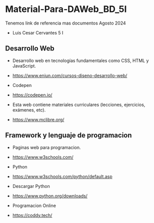 # Material-Para-DAWeb_BD_5I
Tenemos link de referencia mas documentos Agosto 2024
- Luis Cesar Cervantes 5 I
## Desarrollo Web 
-  Desarrollo web en tecnologías fundamentales como CSS, HTML y JavaScript.
-  https://www.eniun.com/cursos-diseno-desarrollo-web/

-  Codepen
-  https://codepen.io/

-  Esta web contiene materiales curriculares (lecciones, ejercicios, exámenes, etc).
-  https://www.mclibre.org/

  ## Framework y lenguaje de programacion
- Paginas web para programacion.
- https://www.w3schools.com/
- Python
- https://www.w3schools.com/python/default.asp
- Descargar Python
- https://www.python.org/downloads/

- Programacion Online
- https://coddy.tech/
